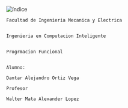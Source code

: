 ![índice](https://user-images.githubusercontent.com/111466337/190881088-7295aa5b-6622-4d61-b9bd-9990f93a8cc2.png)




    Facultad de Ingenieria Mecanica y Electrica
    
    
    Ingenieria en Computacion Inteligente
    
    
    Progrmacion Funcional
    
    
    Alumno:
    
    Dantar Alejandro Ortiz Vega
    
    Profesor
    
    Walter Mata Alexander Lopez

